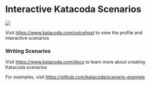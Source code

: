 # Interactive Katacoda Scenarios

[![](http://shields.katacoda.com/katacoda/voicehost/count.svg)](https://www.katacoda.com/voicehost "Get your profile on Katacoda.com")

Visit https://www.katacoda.com/voicehost to view the profile and interactive scenarios

### Writing Scenarios
Visit https://www.katacoda.com/docs to learn more about creating Katacoda scenarios

For examples, visit https://github.com/katacoda/scenario-example
